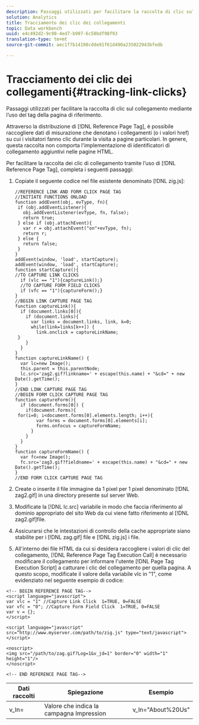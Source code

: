 ```yaml
---
description: Passaggi utilizzati per facilitare la raccolta di clic sul collegamento mediante l’uso del tag della pagina di riferimento.
solution: Analytics
title: Tracciamento dei clic dei collegamenti
topic: Data workbench
uuid: e4c492d2-9c90-4ed7-b997-6c50bdf98f93
translation-type: tm+mt
source-git-commit: aec1f7b14198cdde91f61d490a235022943bfedb

---
```



# Tracciamento dei clic dei collegamenti{#tracking-link-clicks}

Passaggi utilizzati per facilitare la raccolta di clic sul collegamento mediante l’uso del tag della pagina di riferimento.

Attraverso la distribuzione di [!DNL Reference Page Tag], è possibile raccogliere dati di misurazione che denotano i collegamenti (o i valori href) su cui i visitatori fanno clic durante la visita a pagine particolari. In genere, questa raccolta non comporta l&#39;implementazione di identificatori di collegamento aggiuntivi nelle pagine HTML.

Per facilitare la raccolta dei clic di collegamento tramite l’uso di [!DNL Reference Page Tag], completa i seguenti passaggi:

1. Copiate il seguente codice nel file esistente denominato [!DNL zig.js]:

   ```
   //REFERENCE LINK AND FORM CLICK PAGE TAG 
   //INITIATE FUNCTIONS ONLOAD 
   function addEvent(obj, evType, fn){  
    if (obj.addEventListener){  
      obj.addEventListener(evType, fn, false);  
      return true;  
    } else if (obj.attachEvent){  
      var r = obj.attachEvent("on"+evType, fn);  
      return r;  
    } else {  
      return false;  
    }  
   } 
   addEvent(window, 'load', startCapture); 
   addEvent(window, 'load', startCapture); 
   function startCapture(){ 
   //TO CAPTURE LINK CLICKS 
     if (vlc == "1"){captureLink();} 
     //TO CAPTURE FORM FIELD CLICKS 
     if (vfc == "1"){captureForm();} 
   } 
   //BEGIN LINK CAPTURE PAGE TAG 
   function captureLink(){ 
     if (document.links[0]){ 
       if (document.links){ 
         var links = document.links, link, k=0; 
         while(link=links[k++]) { 
           link.onclick = captureLinkName; 
    } 
       } 
     } 
   } 
   function captureLinkName() { 
     var lc=new Image(); 
     this.parent = this.parentNode; 
     lc.src='zag2.gif?linkname=' + escape(this.name) + "&cd=" + new Date().getTime(); 
   } 
   //END LINK CAPTURE PAGE TAG 
   //BEGIN FORM CLICK CAPTURE PAGE TAG 
   function captureForm(){ 
     if (document.forms[0]) { 
       if(document.forms){ 
    for(i=0; i<document.forms[0].elements.length; i++){ 
           var forms = document.forms[0].elements[i]; 
           forms.onfocus = captureFormName; 
         } 
       } 
     } 
   } 
   function captureFormName() { 
     var fc=new Image(); 
     fc.src='zag3.gif?fieldname=' + escape(this.name) + "&cd=" + new Date().getTime(); 
   } 
   //END FORM CLICK CAPTURE PAGE TAG
   ```

1. Create o inserite il file immagine da 1 pixel per 1 pixel denominato [!DNL zag2.gif] in una directory presente sul server Web.
1. Modificate la [!DNL lc.src] variabile in modo che faccia riferimento al dominio appropriato del sito Web da cui viene fatto riferimento al [!DNL zag2.gif]file.

1. Assicurarsi che le intestazioni di controllo della cache appropriate siano stabilite per i [!DNL zag.gif] file e [!DNL zig.js] i file.

1. All&#39;interno dei file HTML da cui si desidera raccogliere i valori di clic del collegamento, [!DNL Reference Page Tag Execution Call] è necessario modificare il collegamento per informare l&#39;utente [!DNL Page Tag Execution Script] a catturare i clic del collegamento per quella pagina. A questo scopo, modificate il valore della variabile vlc in &quot;1&quot;, come evidenziato nel seguente esempio di codice:

```
<!-- BEGIN REFERENCE PAGE TAG--> 
<script language="javascript"> 
var vlc = "1" //Capture Link Click  1=TRUE, 0=FALSE 
var vfc = "0"; //Capture Form Field Click  1=TRUE, 0=FALSE 
var v = {}; 
</script> 
 
<script language="javascript" src=”http://www.myserver.com/path/to/zig.js" type="text/javascript"></script> 
 
<noscript> 
<img src="/path/to/zag.gif?Log=1&v_jd=1" border="0" width="1" height="1"/> 
</noscript> 
 
<!-- END REFERENCE PAGE TAG-->
```

| Dati raccolti | Spiegazione | Esempio |
|---|---|---|
| v_ln= | Valore che indica la campagna Impression | v_ln=&quot;About%20Us&quot; |

